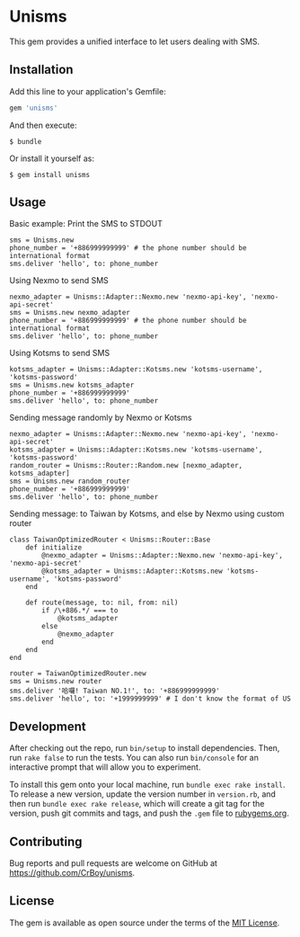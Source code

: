 # Unisms

This gem provides a unified interface to let users dealing with SMS.

## Installation

Add this line to your application's Gemfile:

```ruby
gem 'unisms'
```

And then execute:

    $ bundle

Or install it yourself as:

    $ gem install unisms

## Usage

Basic example: Print the SMS to STDOUT
```
sms = Unisms.new
phone_number = '+886999999999' # the phone number should be international format
sms.deliver 'hello', to: phone_number
```

Using Nexmo to send SMS
```
nexmo_adapter = Unisms::Adapter::Nexmo.new 'nexmo-api-key', 'nexmo-api-secret'
sms = Unisms.new nexmo_adapter
phone_number = '+886999999999' # the phone number should be international format
sms.deliver 'hello', to: phone_number
```

Using Kotsms to send SMS
```
kotsms_adapter = Unisms::Adapter::Kotsms.new 'kotsms-username', 'kotsms-password'
sms = Unisms.new kotsms_adapter
phone_number = '+886999999999'
sms.deliver 'hello', to: phone_number
```

Sending message randomly by Nexmo or Kotsms
```
nexmo_adapter = Unisms::Adapter::Nexmo.new 'nexmo-api-key', 'nexmo-api-secret'
kotsms_adapter = Unisms::Adapter::Kotsms.new 'kotsms-username', 'kotsms-password'
random_router = Unisms::Router::Random.new [nexmo_adapter, kotsms_adapter]
sms = Unisms.new random_router
phone_number = '+886999999999'
sms.deliver 'hello', to: phone_number
```

Sending message: to Taiwan by Kotsms, and else by Nexmo using custom router
```
class TaiwanOptimizedRouter < Unisms::Router::Base
	def initialize
		@nexmo_adapter = Unisms::Adapter::Nexmo.new 'nexmo-api-key', 'nexmo-api-secret'
		@kotsms_adapter = Unisms::Adapter::Kotsms.new 'kotsms-username', 'kotsms-password'
	end

	def route(message, to: nil, from: nil)
		if /\+886.*/ === to
			@kotsms_adapter
		else
			@nexmo_adapter
		end
	end
end

router = TaiwanOptimizedRouter.new
sms = Unisms.new router
sms.deliver '哈囉! Taiwan NO.1!', to: '+886999999999'
sms.deliver 'hello', to: '+1999999999' # I don't know the format of US
```

## Development

After checking out the repo, run `bin/setup` to install dependencies. Then, run `rake false` to run the tests. You can also run `bin/console` for an interactive prompt that will allow you to experiment.

To install this gem onto your local machine, run `bundle exec rake install`. To release a new version, update the version number in `version.rb`, and then run `bundle exec rake release`, which will create a git tag for the version, push git commits and tags, and push the `.gem` file to [rubygems.org](https://rubygems.org).

## Contributing

Bug reports and pull requests are welcome on GitHub at https://github.com/CrBoy/unisms.


## License

The gem is available as open source under the terms of the [MIT License](http://opensource.org/licenses/MIT).

